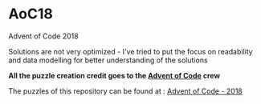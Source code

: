 # AoC18

Advent of Code 2018

Solutions are not very optimized - I've tried to put the focus on readability and data modelling for better understanding of the solutions

**All the puzzle creation credit goes to the  [Advent of Code](https://adventofcode.com/)  crew**

The puzzles of this repository can be found at :  [Advent of Code - 2018](https://adventofcode.com/2018)
